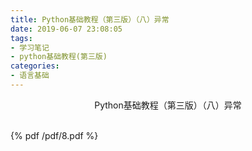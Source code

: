 ```yaml
---
title: Python基础教程（第三版）（八）异常
date: 2019-06-07 23:08:05
tags:
- 学习笔记
- python基础教程(第三版)
categories:
- 语言基础
---
```




<center> Python基础教程（第三版）（八）异常</center>

<br/>

{% pdf  /pdf/8.pdf  %} 

